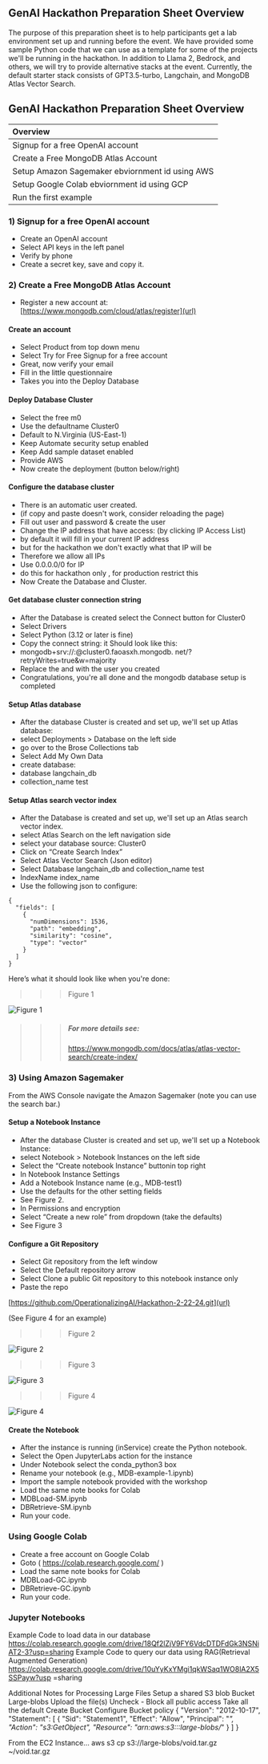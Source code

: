 ## GenAI Hackathon Preparation Sheet Overview

The purpose of this preparation sheet is to help participants get a lab environment set up and running before the event. We have provided some sample Python code that we can use as a template for some of the projects we'll be running in the hackathon. In addition to Llama 2, Bedrock, and others, we will try to provide alternative stacks at the event. Currently, the default starter stack consists of GPT3.5-turbo, Langchain, and MongoDB Atlas Vector Search.

## GenAI Hackathon Preparation Sheet Overview

| Overview  |
|:----------|
| Signup for a free OpenAI account    |
| Create a Free MongoDB Atlas Account |
| Setup Amazon Sagemaker ebviornment id using AWS|
| Setup Google Colab ebviornment id using GCP    |
| Run the first example |

### 1) Signup for a free OpenAI account
- Create an OpenAI account
- Select API keys in the left panel
- Verify by phone
- Create a secret key, save and copy it.

### 2) Create a Free MongoDB Atlas Account
- Register a new account at: [https://www.mongodb.com/cloud/atlas/register](url)

#### Create an account
- Select Product from top down menu
- Select Try for Free Signup for a free account
- Great, now verify your email
- Fill in the little questionnaire
- Takes you into the Deploy Database

#### Deploy Database Cluster
- Select the free m0
- Use the defaultname Cluster0
- Default to N.Virginia (US-East-1) 
- Keep Automate security setup enabled
- Keep Add sample dataset enabled
- Provide AWS
- Now create the deployment (button below/right)

#### Configure the database cluster
- There is an automatic user created.
- (if copy and paste doesn't work, consider reloading the page)
- Fill out user and password & create the user
- Change the IP address that have access: (by clicking IP Access List)
- by default it will fill in your current IP address
- but for the hackathon we don't exactly what that IP will be
- Therefore we allow all IPs
- Use 0.0.0.0/0 for IP
- do this for hackathon only , for production restrict this
- Now Create the Database and Cluster.

#### Get database cluster connection string
- After the Database is created select the Connect button for Cluster0
- Select Drivers
- Select Python (3.12 or later is fine)
- Copy the connect string: it Should look like this:
- mongodb+srv://<username>:<password>@cluster0.faoasxh.mongodb. net/?retryWrites=true&w=majority
- Replace the <username> and <password> with the user you created
- Congratulations, you're all done and the mongodb database setup is completed

#### Setup Atlas database
- After the database Cluster is created and set up, we'll set up Atlas database:
- select Deployments > Database on the left side
- go over to the Brose Collections tab
- Select Add My Own Data
- create database:
- database langchain_db
- collection_name test 

#### Setup Atlas search vector index
- After the Database is created and set up, we'll set up an Atlas search vector index.
- select Atlas Search on the left navigation side
- select your database source: Cluster0	
- Click on “Create Search Index”
- Select Atlas Vector Search (Json editor)
- Select Database langchain_db and collection_name test 
- IndexName index_name
- Use the following json to configure:					

```
{
  "fields": [
    {
      "numDimensions": 1536,
      "path": "embedding",
      "similarity": "cosine",
      "type": "vector"
    }
  ]
}
```
 
Here’s what it should look like when you're done:

>>>Figure 1
>>>
![Figure 1](/images/image1.png)

>>>##### For more details see:
>>>[https://www.mongodb.com/docs/atlas/atlas-vector-search/create-index/ ](url)


### 3) Using Amazon Sagemaker 
From the AWS Console navigate the Amazon Sagemaker (note you can use the search bar.)

#### Setup a Notebook Instance
- After the database Cluster is created and set up, we'll set up a Notebook Instance:
- select Notebook > Notebook Instances on the left side
- Select the “Create notebook Instance” buttonin top right
- In Notebook Instance Settings
- Add a Notebook Instance name (e.g., MDB-test1)
- Use the defaults for the other setting fields
- See Figure 2.
- In Permissions and encryption
- Select “Create a new role” from dropdown (take the defaults)
- See Figure 3

#### Configure a Git Repository 
- Select Git repository from the left window
- Select the Default repository arrow
- Select Clone a public Git repository to this notebook instance only
- Paste the repo 

[https://github.com/OperationalizingAI/Hackathon-2-22-24.git](url)

(See Figure 4 for an example)

>>>Figure 2

![Figure 2](/images/image2.png)

>>>Figure 3

![Figure 3](/images/image3.png)

>>>Figure 4
>>>
![Figure 4](/images/image4.png)

#### Create the Notebook
- After the instance is running (inService) create the Python notebook. 
- Select the Open JupyterLabs action for the instance
- Under Notebook select the conda_python3 box
- Rename your notebook (e.g., MDB-example-1.ipynb)
- Import the sample notebook provided with the workshop
- Load the same note books for Colab
- MDBLoad-SM.ipynb
- DBRetrieve-SM.ipynb
- Run your code. 


### Using Google Colab 
- Create a free account on Google Colab
- Goto ( https://colab.research.google.com/ )
- Load the same note books for Colab
- MDBLoad-GC.ipynb
- DBRetrieve-GC.ipynb
- Run your code. 

### Jupyter Notebooks
Example Code to load data in our database 
https://colab.research.google.com/drive/18Qf2lZjV9FY6VdcDTDFdGk3NSNiAT2-3?usp=sharing
Example Code to query our data using RAG(Retrieval Augmented Generation)
https://colab.research.google.com/drive/10uYyKxYMgi1qkWSaq1WO8lA2X5SSPayw?usp =sharing

Additional Notes for Processing Large Files
Setup a shared S3 blob
Bucket 
Large-blobs
Upload the file(s) 
Uncheck - Block all public access
Take all the default
Create Bucket
	Configure Bucket policy
{
    "Version": "2012-10-17",
    "Statement": [
        {
            "Sid": "Statement1",
            "Effect": "Allow",
            "Principal": "*",
            "Action": "s3:GetObject",
            "Resource": "arn:aws:s3:::large-blobs/*"
        }
    ]
}

From the EC2 Instance…
	aws s3 cp s3://large-blobs/void.tar.gz ~/void.tar.gz


